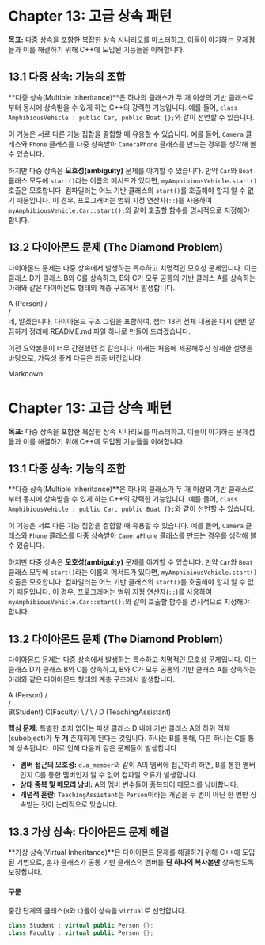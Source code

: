# Chapter 13: 고급 상속 패턴

**목표:** 다중 상속을 포함한 복잡한 상속 시나리오를 마스터하고, 이들이 야기하는 문제점들과 이를 해결하기 위해 C++에 도입된 기능들을 이해합니다.

## 13.1 다중 상속: 기능의 조합

**다중 상속(Multiple Inheritance)**은 하나의 클래스가 두 개 이상의 기반 클래스로부터 동시에 상속받을 수 있게 하는 C++의 강력한 기능입니다. 예를 들어, `class AmphibiousVehicle : public Car, public Boat {};`와 같이 선언할 수 있습니다.

이 기능은 서로 다른 기능 집합을 결합할 때 유용할 수 있습니다. 예를 들어, `Camera` 클래스와 `Phone` 클래스를 다중 상속받아 `CameraPhone` 클래스를 만드는 경우를 생각해 볼 수 있습니다.

하지만 다중 상속은 **모호성(ambiguity)** 문제를 야기할 수 있습니다. 만약 `Car`와 `Boat` 클래스 모두에 `start()`라는 이름의 메서드가 있다면, `myAmphibiousVehicle.start()` 호출은 모호합니다. 컴파일러는 어느 기반 클래스의 `start()`를 호출해야 할지 알 수 없기 때문입니다. 이 경우, 프로그래머는 범위 지정 연산자(`::`)를 사용하여 `myAmphibiousVehicle.Car::start();`와 같이 호출할 함수를 명시적으로 지정해야 합니다.

## 13.2 다이아몬드 문제 (The Diamond Problem)

다이아몬드 문제는 다중 상속에서 발생하는 특수하고 치명적인 모호성 문제입니다. 이는 클래스 D가 클래스 B와 C를 상속하고, B와 C가 모두 공통의 기반 클래스 A를 상속하는 아래와 같은 다이아몬드 형태의 계층 구조에서 발생합니다.

 A (Person)
 / \
/   \
네, 알겠습니다. 다이아몬드 구조 그림을 포함하여, 챕터 13의 전체 내용을 다시 한번 깔끔하게 정리해 README.md 파일 하나로 만들어 드리겠습니다.

이전 요약본들이 너무 간결했던 것 같습니다. 아래는 처음에 제공해주신 상세한 설명을 바탕으로, 가독성 좋게 다듬은 최종 버전입니다.

Markdown

# Chapter 13: 고급 상속 패턴

**목표:** 다중 상속을 포함한 복잡한 상속 시나리오를 마스터하고, 이들이 야기하는 문제점들과 이를 해결하기 위해 C++에 도입된 기능들을 이해합니다.

## 13.1 다중 상속: 기능의 조합

**다중 상속(Multiple Inheritance)**은 하나의 클래스가 두 개 이상의 기반 클래스로부터 동시에 상속받을 수 있게 하는 C++의 강력한 기능입니다. 예를 들어, `class AmphibiousVehicle : public Car, public Boat {};`와 같이 선언할 수 있습니다.

이 기능은 서로 다른 기능 집합을 결합할 때 유용할 수 있습니다. 예를 들어, `Camera` 클래스와 `Phone` 클래스를 다중 상속받아 `CameraPhone` 클래스를 만드는 경우를 생각해 볼 수 있습니다.

하지만 다중 상속은 **모호성(ambiguity)** 문제를 야기할 수 있습니다. 만약 `Car`와 `Boat` 클래스 모두에 `start()`라는 이름의 메서드가 있다면, `myAmphibiousVehicle.start()` 호출은 모호합니다. 컴파일러는 어느 기반 클래스의 `start()`를 호출해야 할지 알 수 없기 때문입니다. 이 경우, 프로그래머는 범위 지정 연산자(`::`)를 사용하여 `myAmphibiousVehicle.Car::start();`와 같이 호출할 함수를 명시적으로 지정해야 합니다.

## 13.2 다이아몬드 문제 (The Diamond Problem)

다이아몬드 문제는 다중 상속에서 발생하는 특수하고 치명적인 모호성 문제입니다. 이는 클래스 D가 클래스 B와 C를 상속하고, B와 C가 모두 공통의 기반 클래스 A를 상속하는 아래와 같은 다이아몬드 형태의 계층 구조에서 발생합니다.

  A (Person)
 / \
/   \
B(Student) C(Faculty)
\   /
\ /
D (TeachingAssistant)

**핵심 문제:** 특별한 조치 없이는 파생 클래스 D 내에 기반 클래스 A의 하위 객체(subobject)가 **두 개** 존재하게 된다는 것입니다. 하나는 B를 통해, 다른 하나는 C를 통해 상속됩니다. 이로 인해 다음과 같은 문제들이 발생합니다.

-   **멤버 접근의 모호성:** `d.a_member`와 같이 A의 멤버에 접근하려 하면, B를 통한 멤버인지 C를 통한 멤버인지 알 수 없어 컴파일 오류가 발생합니다.
-   **상태 중복 및 메모리 낭비:** A의 멤버 변수들이 중복되어 메모리를 낭비합니다.
-   **개념적 혼란:** `TeachingAssistant`는 `Person`이라는 개념을 두 번이 아닌 한 번만 상속받는 것이 논리적으로 맞습니다.

## 13.3 가상 상속: 다이아몬드 문제 해결

**가상 상속(Virtual Inheritance)**은 다이아몬드 문제를 해결하기 위해 C++에 도입된 기법으로, 손자 클래스가 공통 기반 클래스의 멤버를 **단 하나의 복사본만** 상속받도록 보장합니다.

#### 구문
중간 단계의 클래스(`B`와 `C`)들이 상속을 `virtual`로 선언합니다.

```cpp
class Student : virtual public Person {};
class Faculty : virtual public Person {};
```